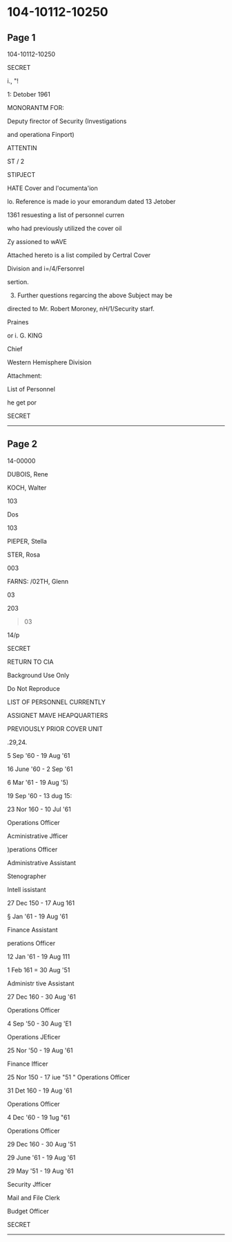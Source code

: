 # 104-10112-10250

## Page 1

104-10112-10250

SECRET

i., "!

1: Detober 1961

MONORANTM FOR:

Deputy firector of Security (Investigations

and operationa Finport)

ATTENTIN

ST / 2

STIPJECT

HATE Cover and l'ocumenta'ion

lo. Reference is made io your emorandum dated 13 Jetober

1361 resuesting a list of personnel curren

who had previously utilized the cover oil

Zy assioned to wAVE

Attached hereto is a list compiled by Certral Cover

Division and i=/4/Fersonrel

sertion.

3. Further questions regarcing the above Subject may be

directed to Mr. Robert Moroney, nH/1/Security starf.

Praines

or i. G. KING

Chief

Western Hemisphere Division

Attachment:

List of Personnel

he get por

SECRET

---

## Page 2

14-00000

DUBOIS, Rene

KOCH, Walter

103

Dos

103

PIEPER, Stella

STER, Rosa

003

FARNS: /02TH, Glenn

03

203

>03

14/p

SECRET

RETURN TO CIA

Background Use Only

Do Not Reproduce

LIST OF PERSONNEL CURRENTLY

ASSIGNET MAVE HEAPQUARTIERS

PREVIOUSLY PRIOR COVER UNIT

.29,24.

5 Sep '60 - 19 Aug '61

16 June '60 - 2 Sep '61

6 Mar '61 - 19 Aug '5)

19 Sep '60 - 13 dug 15:

23 Nor 160 - 10 Jul '61

Operations Officer

Acministrative Jfficer

)perations Officer

Administrative Assistant

Stenographer

Intell issistant

27 Dec 150 - 17 Aug 161

§ Jan '61 - 19 Aug '61

Finance Assistant

perations Officer

12 Jan '61 - 19 Aug 111

1 Feb 161 = 30 Aug '51

Administr tive Assistant

27 Dec 160 - 30 Aug '61

Operations Officer

4 Sep '50 - 30 Aug 'E1

Operations JEficer

25 Nor '50 - 19 Aug '61

Finance Ifficer

25 Nor 150 - 17 iue "51 " Operations Officer

31 Det 160 - 19 Aug '61

Operations Officer

4 Dec '60 - 19 1ug "61

Operations Officer

29 Dec 160 - 30 Aug '51

29 June '61 - 19 Aug '61

29 May '51 - 19 Aug '61

Security Jfficer

Mail and File Clerk

Budget Officer

SECRET

---

